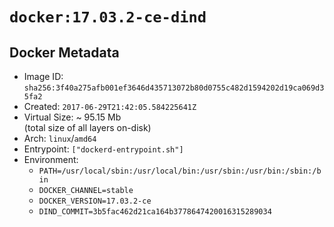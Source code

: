 # `docker:17.03.2-ce-dind`

## Docker Metadata

- Image ID: `sha256:3f40a275afb001ef3646d435713072b80d0755c482d1594202d19ca069d35fa2`
- Created: `2017-06-29T21:42:05.584225641Z`
- Virtual Size: ~ 95.15 Mb  
  (total size of all layers on-disk)
- Arch: `linux`/`amd64`
- Entrypoint: `["dockerd-entrypoint.sh"]`
- Environment:
  - `PATH=/usr/local/sbin:/usr/local/bin:/usr/sbin:/usr/bin:/sbin:/bin`
  - `DOCKER_CHANNEL=stable`
  - `DOCKER_VERSION=17.03.2-ce`
  - `DIND_COMMIT=3b5fac462d21ca164b3778647420016315289034`
